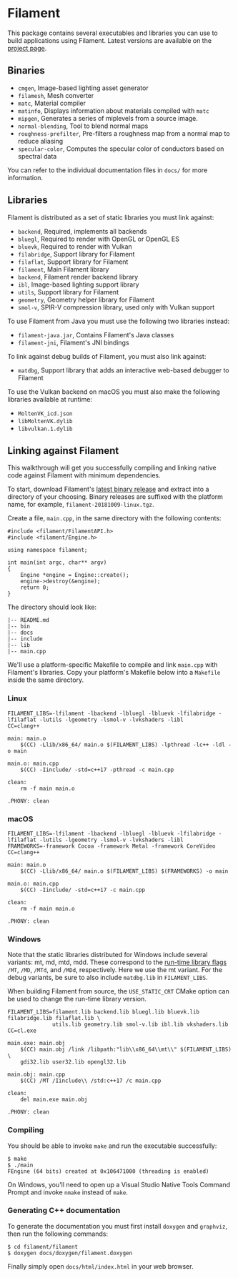 # Filament

This package contains several executables and libraries you can use to build applications using
Filament. Latest versions are available on the [project page](https://github.com/google/filament).

## Binaries

- `cmgen`, Image-based lighting asset generator
- `filamesh`, Mesh converter
- `matc`, Material compiler
- `matinfo`, Displays information about materials compiled with `matc`
- `mipgen`, Generates a series of miplevels from a source image.
- `normal-blending`, Tool to blend normal maps
- `roughness-prefilter`, Pre-filters a roughness map from a normal map to reduce aliasing
- `specular-color`, Computes the specular color of conductors based on spectral data

You can refer to the individual documentation files in `docs/` for more information.

## Libraries

Filament is distributed as a set of static libraries you must link against:

- `backend`, Required, implements all backends
- `bluegl`, Required to render with OpenGL or OpenGL ES
- `bluevk`, Required to render with Vulkan
- `filabridge`, Support library for Filament
- `filaflat`, Support library for Filament
- `filament`, Main Filament library
- `backend`, Filament render backend library
- `ibl`, Image-based lighting support library
- `utils`, Support library for Filament
- `geometry`, Geometry helper library for Filament
- `smol-v`, SPIR-V compression library, used only with Vulkan support

To use Filament from Java you must use the following two libraries instead:
- `filament-java.jar`, Contains Filament's Java classes
- `filament-jni`, Filament's JNI bindings

To link against debug builds of Filament, you must also link against:

- `matdbg`, Support library that adds an interactive web-based debugger to Filament

To use the Vulkan backend on macOS you must also make the following libraries available at runtime:
- `MoltenVK_icd.json`
- `libMoltenVK.dylib`
- `libvulkan.1.dylib`

## Linking against Filament

This walkthrough will get you successfully compiling and linking native code
against Filament with minimum dependencies.

To start, download Filament's [latest binary release](https://github.com/google/filament/releases)
and extract into a directory of your choosing. Binary releases are suffixed
with the platform name, for example, `filament-20181009-linux.tgz`.

Create a file, `main.cpp`, in the same directory with the following contents:

```
#include <filament/FilamentAPI.h>
#include <filament/Engine.h>

using namespace filament;

int main(int argc, char** argv)
{
    Engine *engine = Engine::create();
    engine->destroy(&engine);
    return 0;
}
```

The directory should look like:

```
|-- README.md
|-- bin
|-- docs
|-- include
|-- lib
|-- main.cpp
```

We'll use a platform-specific Makefile to compile and link `main.cpp` with Filament's libraries.
Copy your platform's Makefile below into a `Makefile` inside the same directory.

### Linux

```
FILAMENT_LIBS=-lfilament -lbackend -lbluegl -lbluevk -lfilabridge -lfilaflat -lutils -lgeometry -lsmol-v -lvkshaders -libl
CC=clang++

main: main.o
	$(CC) -Llib/x86_64/ main.o $(FILAMENT_LIBS) -lpthread -lc++ -ldl -o main

main.o: main.cpp
	$(CC) -Iinclude/ -std=c++17 -pthread -c main.cpp

clean:
	rm -f main main.o

.PHONY: clean
```

### macOS

```
FILAMENT_LIBS=-lfilament -lbackend -lbluegl -lbluevk -lfilabridge -lfilaflat -lutils -lgeometry -lsmol-v -lvkshaders -libl
FRAMEWORKS=-framework Cocoa -framework Metal -framework CoreVideo
CC=clang++

main: main.o
	$(CC) -Llib/x86_64/ main.o $(FILAMENT_LIBS) $(FRAMEWORKS) -o main

main.o: main.cpp
	$(CC) -Iinclude/ -std=c++17 -c main.cpp

clean:
	rm -f main main.o

.PHONY: clean
```

### Windows

Note that the static libraries distributed for Windows include several
variants: mt, md, mtd, mdd. These correspond to the [run-time library
flags](https://docs.microsoft.com/en-us/cpp/build/reference/md-mt-ld-use-run-time-library?view=vs-2017)
`/MT`, `/MD`, `/MTd`, and `/MDd`, respectively. Here we use the mt variant. For the debug variants,
be sure to also include `matdbg.lib` in `FILAMENT_LIBS`.

When building Filament from source, the `USE_STATIC_CRT` CMake option can be
used to change the run-time library version.

```
FILAMENT_LIBS=filament.lib backend.lib bluegl.lib bluevk.lib filabridge.lib filaflat.lib \
              utils.lib geometry.lib smol-v.lib ibl.lib vkshaders.lib
CC=cl.exe

main.exe: main.obj
	$(CC) main.obj /link /libpath:"lib\\x86_64\\mt\\" $(FILAMENT_LIBS) \
	gdi32.lib user32.lib opengl32.lib

main.obj: main.cpp
	$(CC) /MT /Iinclude\\ /std:c++17 /c main.cpp

clean:
	del main.exe main.obj

.PHONY: clean
```

### Compiling

You should be able to invoke `make` and run the executable successfully:

```
$ make
$ ./main
FEngine (64 bits) created at 0x106471000 (threading is enabled)
```

On Windows, you'll need to open up a Visual Studio Native Tools Command Prompt
and invoke `nmake` instead of `make`.


### Generating C++ documentation

To generate the documentation you must first install `doxygen` and `graphviz`, then run the 
following commands:

```
$ cd filament/filament
$ doxygen docs/doxygen/filament.doxygen
```

Finally simply open `docs/html/index.html` in your web browser.
